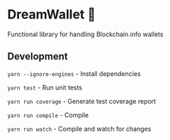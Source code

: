 # DreamWallet 🌙

Functional library for handling Blockchain.info wallets

## Development

`yarn --ignore-engines` - Install dependencies

`yarn test` - Run unit tests

`yarn run coverage` - Generate test coverage report

`yarn run compile` - Compile

`yarn run watch` - Compile and watch for changes

